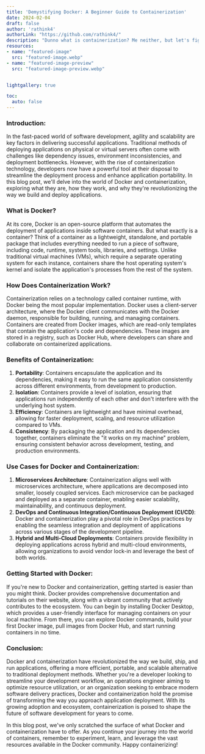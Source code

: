 ```yaml
---
title: 'Demystifying Docker: A Beginner Guide to Containerization'
date: 2024-02-04
draft: false
author: 'rathink4'
authorLink: "https://github.com/rathink4/"
description: "Dunno what is containerization? Me neither, but let's figure it out..."
resources: 
- name: "featured-image"
  src: "featured-image.webp"
- name: "featured-image-preview"
  src: "featured-image-preview.webp"


lightgallery: true

toc:
  auto: false
---
```


### Introduction:
In the fast-paced world of software development, agility and scalability are key factors in delivering successful applications. Traditional methods of deploying applications on physical or virtual servers often come with challenges like dependency issues, environment inconsistencies, and deployment bottlenecks. However, with the rise of containerization technology, developers now have a powerful tool at their disposal to streamline the deployment process and enhance application portability. In this blog post, we'll delve into the world of Docker and containerization, exploring what they are, how they work, and why they're revolutionizing the way we build and deploy applications.

### What is Docker?
At its core, Docker is an open-source platform that automates the deployment of applications inside software containers. But what exactly is a container? Think of a container as a lightweight, standalone, and portable package that includes everything needed to run a piece of software, including code, runtime, system tools, libraries, and settings. Unlike traditional virtual machines (VMs), which require a separate operating system for each instance, containers share the host operating system's kernel and isolate the application's processes from the rest of the system.

### How Does Containerization Work?
Containerization relies on a technology called container runtime, with Docker being the most popular implementation. Docker uses a client-server architecture, where the Docker client communicates with the Docker daemon, responsible for building, running, and managing containers. Containers are created from Docker images, which are read-only templates that contain the application's code and dependencies. These images are stored in a registry, such as Docker Hub, where developers can share and collaborate on containerized applications.

### Benefits of Containerization:
1. **Portability**: Containers encapsulate the application and its dependencies, making it easy to run the same application consistently across different environments, from development to production.
2. **Isolation**: Containers provide a level of isolation, ensuring that applications run independently of each other and don't interfere with the underlying host system.
3. **Efficiency**: Containers are lightweight and have minimal overhead, allowing for faster deployment, scaling, and resource utilization compared to VMs.
4. **Consistency**: By packaging the application and its dependencies together, containers eliminate the "it works on my machine" problem, ensuring consistent behavior across development, testing, and production environments.

### Use Cases for Docker and Containerization:
1. **Microservices Architecture**: Containerization aligns well with microservices architecture, where applications are decomposed into smaller, loosely coupled services. Each microservice can be packaged and deployed as a separate container, enabling easier scalability, maintainability, and continuous deployment.
2. **DevOps and Continuous Integration/Continuous Deployment (CI/CD)**: Docker and containerization play a pivotal role in DevOps practices by enabling the seamless integration and deployment of applications across various stages of the development pipeline.
3. **Hybrid and Multi-Cloud Deployments**: Containers provide flexibility in deploying applications across hybrid and multi-cloud environments, allowing organizations to avoid vendor lock-in and leverage the best of both worlds.

### Getting Started with Docker:
If you're new to Docker and containerization, getting started is easier than you might think. Docker provides comprehensive documentation and tutorials on their website, along with a vibrant community that actively contributes to the ecosystem. You can begin by installing Docker Desktop, which provides a user-friendly interface for managing containers on your local machine. From there, you can explore Docker commands, build your first Docker image, pull images from Docker Hub, and start running containers in no time.

### Conclusion:
Docker and containerization have revolutionized the way we build, ship, and run applications, offering a more efficient, portable, and scalable alternative to traditional deployment methods. Whether you're a developer looking to streamline your development workflow, an operations engineer aiming to optimize resource utilization, or an organization seeking to embrace modern software delivery practices, Docker and containerization hold the promise of transforming the way you approach application deployment. With its growing adoption and ecosystem, containerization is poised to shape the future of software development for years to come.

In this blog post, we've only scratched the surface of what Docker and containerization have to offer. As you continue your journey into the world of containers, remember to experiment, learn, and leverage the vast resources available in the Docker community. Happy containerizing!